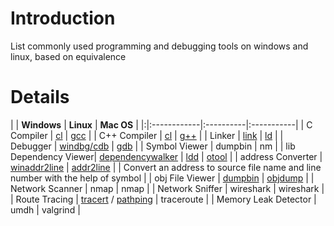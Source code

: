 # Introduction #

List commonly used programming and debugging tools on windows and linux, based on equivalence


# Details #
| | **Windows** | **Linux** | **Mac OS** |
|:|:------------|:----------|:-----------|
| C Compiler | [cl](http://msdn.microsoft.com/en-us/library/wk21sfcf.aspx) | [gcc](http://gcc.gnu.org/onlinedocs/) |
| C++ Compiler | [cl](http://msdn.microsoft.com/en-us/library/wk21sfcf.aspx) | [g++](http://linux.die.net/man/1/g++) |
| Linker | [link](http://msdn.microsoft.com/en-us/library/t2fck18t.aspx) | [ld](http://linux.die.net/man/1/ld) |
| Debugger | [windbg/cdb](http://msdn.microsoft.com/en-us/library/ff540561(VS.85).aspx) | [gdb](http://sourceware.org/gdb/current/onlinedocs/gdb/) |
| Symbol Viewer | dumpbin     | nm        |
| lib Dependency Viewer| [dependencywalker](http://www.dependencywalker.com/) | [ldd](http://linux.die.net/man/1/ldd) | [otool](http://developer.apple.com/library/mac/#documentation/Darwin/Reference/ManPages/man1/otool.1.html) |
| address Converter | [winaddr2line](http://code.google.com/p/winaddr2line/) | [addr2line](http://linux.about.com/library/cmd/blcmdl1_addr2line.htm) |            | Convert an address to source file name and line number with the help of symbol |
| obj File Viewer | [dumpbin](http://msdn.microsoft.com/en-us/library/c1h23y6c.aspx) | [objdump](http://linux.die.net/man/1/objdump) |
| Network Scanner | nmap        | nmap      |
| Network Sniffer | wireshark   | wireshark |
| Route Tracing | [tracert](http://www.microsoft.com/resources/documentation/windows/xp/all/proddocs/en-us/tracert.mspx?mfr=true) / [pathping](http://www.microsoft.com/resources/documentation/windows/xp/all/proddocs/en-us/pathping.mspx?mfr=true) | traceroute |
| Memory Leak Detector | umdh        | valgrind  |
